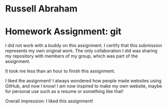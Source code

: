# Russell Abraham

# Homework Assignment: git

I did not work with a buddy on this assignment. I certify that this submission represents my own original work. The only collaboration I did was sharing my repository with members of my group, which was part of the assignment.

It took me less than an hour to finish this assignment.

I liked the assignment! I always wondered how people made websites using GitHub, and now I know! I am now inspired to make my own website, maybe for personal use such as a resume or something like that!

Overall impression: I liked this assignment!
